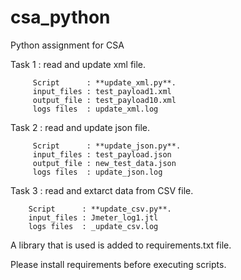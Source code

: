 # csa_python
Python assignment for CSA

Task 1 : read and update xml file.

         Script      : **update_xml.py**.         
         input_files : test_payload1.xml
         output_file : test_payload10.xml
         logs files  : update_xml.log         
         
Task 2 : read and update json file.

         Script      : **update_json.py**.         
         input_files : test_payload.json
         output_file : new_test_data.json
         logs files  : update_json.log
         
Task 3 : read and extarct data from CSV file.
         
        Script      : **update_csv.py**.         
        input_files : Jmeter_log1.jtl 
        logs files  : _update_csv.log

A library that is used is added to requirements.txt file. 

Please install requirements before executing scripts.






